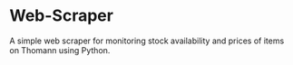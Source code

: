 # Web-Scraper
A simple web scraper for monitoring stock availability and prices of items on Thomann using Python.
